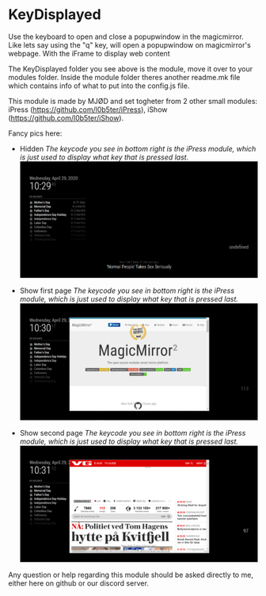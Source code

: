 # KeyDisplayed
Use the keyboard to open and close a popupwindow in the magicmirror. Like lets say using the "q" key, will open a popupwindow on magicmirror's webpage. With the iFrame to display web content

The KeyDisplayed folder you see above is the module, move it over to your modules folder.
Inside the module folder theres another readme.mk file which contains info of what to put into the config.js file.

This module is made by MJØD and set togheter from 2 other small modules: iPress (https://github.com/l0b5ter/iPress), iShow (https://github.com/l0b5ter/iShow).


Fancy pics here:

- Hidden *The keycode you see in bottom right is the iPress module, which is just used to display what key that is pressed last.*
![hide](https://github.com/l0b5ter/KeyDisplayed/blob/master/hide.PNG)

- Show first page *The keycode you see in bottom right is the iPress module, which is just used to display what key that is pressed last.*
![show1](https://github.com/l0b5ter/KeyDisplayed/blob/master/show1.PNG)

- Show second page *The keycode you see in bottom right is the iPress module, which is just used to display what key that is pressed last.*
![show2](https://github.com/l0b5ter/KeyDisplayed/blob/master/show2.PNG)

Any question or help regarding this module should be asked directly to me, either here on github or our discord server.
